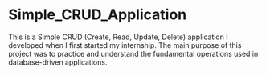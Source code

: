 # Simple_CRUD_Application
This is a Simple CRUD (Create, Read, Update, Delete) application I developed when I first started my internship. The main purpose of this project was to practice and understand the fundamental operations used in database-driven applications.
